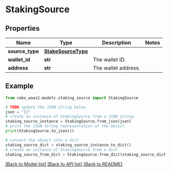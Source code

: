 # StakingSource


## Properties

Name | Type | Description | Notes
------------ | ------------- | ------------- | -------------
**source_type** | [**StakeSourceType**](StakeSourceType.md) |  | 
**wallet_id** | **str** | The wallet ID. | 
**address** | **str** | The wallet address. | 

## Example

```python
from cobo_waas2.models.staking_source import StakingSource

# TODO update the JSON string below
json = "{}"
# create an instance of StakingSource from a JSON string
staking_source_instance = StakingSource.from_json(json)
# print the JSON string representation of the object
print(StakingSource.to_json())

# convert the object into a dict
staking_source_dict = staking_source_instance.to_dict()
# create an instance of StakingSource from a dict
staking_source_from_dict = StakingSource.from_dict(staking_source_dict)
```
[[Back to Model list]](../README.md#documentation-for-models) [[Back to API list]](../README.md#documentation-for-api-endpoints) [[Back to README]](../README.md)


